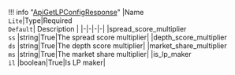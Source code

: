 !!! info "[ApiGetLPConfigResponse](/../../schemas/api_get_lp_config_response)"
    |Name<br>`Lite`|Type|Required<br>`Default`| Description |
    |-|-|-|-|
    |spread_score_multiplier<br>`ss` |string|True|The spread score multiplier|
    |depth_score_multiplier<br>`ds` |string|True|The depth score multiplier|
    |market_share_multiplier<br>`ms` |string|True|The market share multiplier|
    |is_lp_maker<br>`il` |boolean|True|Is LP maker|
